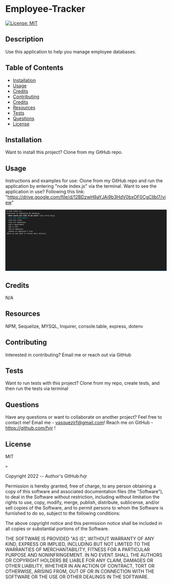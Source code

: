 # Employee-Tracker
[![License: MIT](https://img.shields.io/badge/License-MIT-yellow.svg)](https://opensource.org/licenses/MIT)
## Description
Use this application to help you manage employee databases. 

## Table of Contents
- [Installation](#installation)
- [Usage](#usage)
- [Credits](#credits)
- [Contributing](#contributing)
- [Credits](#credits)
- [Resources](#resources)
- [Tests](#tests)
- [Questions](#questions)
- [License](#license)

## Installation
Want to install this project?
Clone from my GitHub repo.

## Usage
Instructions and examples for use:
Clone from my GitHub repo and run the application by entering "node index.js" via the terminal.
Want to see the application in use? Following this link: "https://drive.google.com/file/d/12BDzwH9aYJAi9b3HdV0bxOF0CgCIlbl7/view"

![Project mock-up image.](./Assets/screenshot.PNG)


## Credits
N/A

## Resources
NPM, Sequelize, MYSQL, Inquirer, console.table, express, dotenv

## Contributing
Interested in contributing?
Email me or reach out via GitHub

## Tests
Want to run tests with this project?
Clone from my repo, create tests, and then run the tests via terminal

## Questions 
Have any questions or want to collaborate on another project? 
Feel free to contact me!
Email me - vasquezjrf@gmail.com!
Reach me on GitHub - https://github.com/fvjr !

## License
MIT


    >
Copyright 2022 -- Author's GitHub:fvjr 

Permission is hereby granted, free of charge, to any person obtaining a copy of this software and associated documentation files (the "Software"), to deal in the Software without restriction, including without limitation the rights to use, copy, modify, merge, publish, distribute, sublicense, and/or sell copies of the Software, and to permit persons to whom the Software is furnished to do so, subject to the following conditions:

The above copyright notice and this permission notice shall be included in all copies or substantial portions of the Software.

THE SOFTWARE IS PROVIDED "AS IS", WITHOUT WARRANTY OF ANY KIND, EXPRESS OR IMPLIED, INCLUDING BUT NOT LIMITED TO THE WARRANTIES OF MERCHANTABILITY, FITNESS FOR A PARTICULAR PURPOSE AND NONINFRINGEMENT. IN NO EVENT SHALL THE AUTHORS OR COPYRIGHT HOLDERS BE LIABLE FOR ANY CLAIM, DAMAGES OR OTHER LIABILITY, WHETHER IN AN ACTION OF CONTRACT, TORT OR OTHERWISE, ARISING FROM, OUT OF OR IN CONNECTION WITH THE SOFTWARE OR THE USE OR OTHER DEALINGS IN THE SOFTWARE.
 